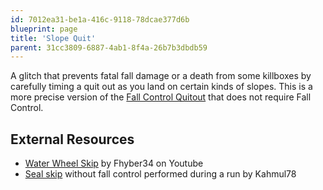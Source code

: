 ```yaml
---
id: 7012ea31-be1a-416c-9118-78dcae377d6b
blueprint: page
title: 'Slope Quit'
parent: 31cc3809-6887-4ab1-8f4a-26b7b3dbdb59
---
```

A glitch that prevents fatal fall damage or a death from some killboxes by carefully timing a quit out as you land on certain kinds of slopes. This is a more precise version of the [Fall Control Quitout](/darksouls/fall-control-quitout) that does not require Fall Control.

## External Resources

- [Water Wheel Skip](//www.youtube.com/watch?v=V0pWYHzz8oo) by Fhyber34 on Youtube
- [Seal skip](/darksouls/seal-skip) without fall control performed during a run by Kahmul78
